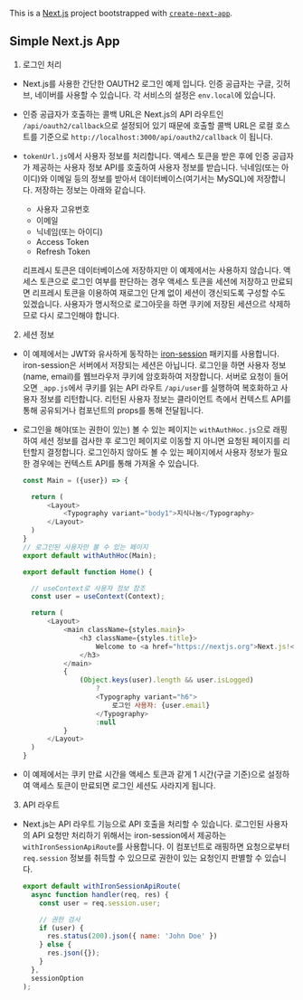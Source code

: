 This is a [Next.js](https://nextjs.org/) project bootstrapped with [`create-next-app`](https://github.com/vercel/next.js/tree/canary/packages/create-next-app).

## Simple Next.js App 
1. 로그인 처리
- Next.js를 사용한 간단한 OAUTH2 로그인 예제 입니다. 인증 공급자는 구글, 깃허브, 네이버를 사용할 수 있습니다. 각 서비스의 설정은 
`env.local`에 있습니다.

- 인증 공급자가 호출하는 콜백 URL은 Next.js의 API 라우트인 `/api/oauth2/callback`으로 설정되어 있기 때문에 호출할 콜백 URL은 
로컬 호스트를 기준으로 `http://localhost:3000/api/oauth2/callback` 이 됩니다.

- `tokenUrl.js`에서 사용자 정보를 처리합니다. 액세스 토큰을 받은 후에 인증 공급자가 제공하는 사용자 정보 API를 호출하여 사용자 정보를 받습니다. 닉네임(또는 아이디)와 이메일 등의 정보를 
받아서 데이터베이스(여기서는 MySQL)에 저장합니다. 저장하는 정보는 아래와 같습니다.  

  - 사용자 고유번호
  - 이메일
  - 닉네임(또는 아이디)
  - Access Token
  - Refresh Token
  
  리프레시 토큰은 데이터베이스에 저장하지만 이 예제에서는 사용하지 않습니다. 액세스 토큰으로 로그인 여부를 판단하는 경우 액세스 토큰을 세션에 저장하고 만료되면 리프레시 토큰을 이용하여 재로그인 단계 없이 세션이 갱신되도록 구성할 수도 있겠습니다.
사용자가 명시적으로 로그아웃을 하면 쿠키에 저장된 세션으르 삭제하므로 다시 로그인해야 합니다.

2. 세션 정보
- 이 예제에서는 JWT와 유사하게 동작하는 [iron-session](https://www.npmjs.com/package/iron-session) 패키지를 사용합니다. iron-session은 서버에서 
저장되는 세션은 아닙니다. 로그인을 하면 사용자 정보(name, email)를 웹브라우저 쿠키에 암호화하여 저장합니다. 서버로 요청이 들어오면 `_app.js`에서 쿠키를 읽는 API 라우트 `/api/user`를 실행하여 
복호화하고 사용자 정보를 리턴합니다. 리턴된 사용자 정보는 클라이언트 측에서 컨텍스트 API를 통해 공유되거나 컴포넌트의 props를 통해 전달됩니다.

- 로그인을 해야(또는 권한이 있는) 볼 수 있는 페이지는 `withAuthHoc.js`으로 래핑하여 세션 정보를 검사한 후 로그인 페이지로 이동할 지 아니면 요청된 페이지를 리턴할지 결정합니다. 로그인하지 않아도 
볼 수 있는 페이지에서 사용자 정보가 필요한 경우에는 컨텍스트 API를 통해 가져올 수 있습니다.

  ```javascript
  const Main = ({user}) => {

    return (
        <Layout>
            <Typography variant="body1">지식나눔</Typography>
        </Layout>
    )
  }
  // 로그인된 사용자만 볼 수 있는 페이지
  export default withAuthHoc(Main);
  ```

  ```javascript
  export default function Home() {

    // useContext로 사용자 정보 참조
    const user = useContext(Context);

    return (
        <Layout>
            <main className={styles.main}>
                <h3 className={styles.title}>
                    Welcome to <a href="https://nextjs.org">Next.js!</a>
                </h3>
            </main>
            {
                (Object.keys(user).length && user.isLogged)
                    ?
                    <Typography variant="h6">
                        로그인 사용자: {user.email}
                    </Typography>
                    :null
            }
        </Layout>
    )
  }
  ```

- 이 예제에서는 쿠키 만료 시간을 액세스 토큰과 같게 1 시간(구글 기준)으로 설정하여 액세스 토큰이 만료되면 로그인 세션도 사라지게 됩니다.

3. API 라우트
- Next.js는 API 라우트 기능으로 API 호출을 처리할 수 있습니다. 로그인된 사용자의 API 요청만 처리하기 위해서는 iron-session에서 제공하는 
`withIronSessionApiRoute`를 사용합니다. 이 컴포넌트로 래핑하면 요청으로부터 `req.session` 정보를 취득할 수 있으므로 
권한이 있는 요청인지 판별할 수 있습니다. 

  ```javascript
  export default withIronSessionApiRoute(
    async function handler(req, res) {
      const user = req.session.user;

      // 권한 검사
      if (user) {
        res.status(200).json({ name: 'John Doe' })
      } else {
        res.json({});
      }
    },
    sessionOption
  );
  ```